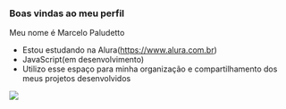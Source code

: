 
### Boas vindas ao meu perfil

Meu nome é Marcelo Paludetto

- Estou estudando na Alura(https://www.alura.com.br)
- JavaScript(em desenvolvimento)
- Utilizo esse espaço para minha organização e compartilhamento dos meus projetos desenvolvidos

![](https://media1.tenor.com/m/4qlYLATKhZoAAAAd/kanye-west.gif)
